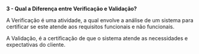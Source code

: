**3 - Qual a Diferença entre Verificação e Validação?**

A Verificação é uma atividade, a qual envolve a análise de um sistema para certificar se este atende aos requisitos funcionais e não funcionais.

A Validação, é a certificação de que o sistema atende as necessidades e expectativas do cliente.
